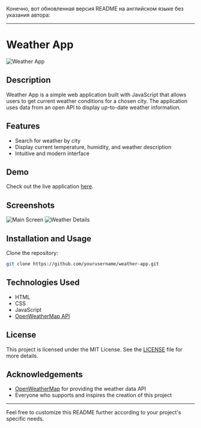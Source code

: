 Конечно, вот обновленная версия README на английском языке без указания автора:

---

# Weather App

![Weather App]([https://weatherappfirstproject.netlify.app/favicon.ico](https://cdn.discordapp.com/attachments/1175850605797986344/1241308961907544105/image.png?ex=6649ba8e&is=6648690e&hm=07aaac1653f701fb0251d0c8bf6887bad622aa4edc4647d35f2a1cb33d533f3c&))

## Description

Weather App is a simple web application built with JavaScript that allows users to get current weather conditions for a chosen city. The application uses data from an open API to display up-to-date weather information.

## Features

- Search for weather by city
- Display current temperature, humidity, and weather description
- Intuitive and modern interface

## Demo

Check out the live application [here](https://weatherappfirstproject.netlify.app/).

## Screenshots

![Main Screen](https://weatherappfirstproject.netlify.app/screenshot1.png)
![Weather Details](https://weatherappfirstproject.netlify.app/screenshot2.png)

## Installation and Usage

Clone the repository:

```bash
git clone https://github.com/yourusername/weather-app.git
```


## Technologies Used

- HTML
- CSS
- JavaScript
- [OpenWeatherMap API](https://openweathermap.org/api)

## License

This project is licensed under the MIT License. See the [LICENSE](LICENSE) file for more details.

## Acknowledgements

- [OpenWeatherMap](https://openweathermap.org/) for providing the weather data API
- Everyone who supports and inspires the creation of this project

---

Feel free to customize this README further according to your project's specific needs.
